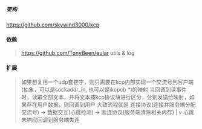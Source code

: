 ##### 架构

https://github.com/skywind3000/kcp


#### 依赖
> https://github.com/TonyBeen/eular
> utils & log


#### 扩展
> 如果想复用一个udp套接字，则只需要在kcp内部实现一个交流号到客户端(抽象，可以是sockaddr_in, 也可以是ikcpcb *)的映射
> 当回调到读事件时，读取全部文本，并将文本按kcp协议块进行区分，分别发送给映射，如果存在用户数据，则回调到用户
> 大致流程就是 连接协议(连接并服务端分配交流号) -> 数据交互(心跳检测) -> 断连协议(服务端清除相关内存)
                                                    |
                                                    v
                                            心跳未响应回调到服务端失连